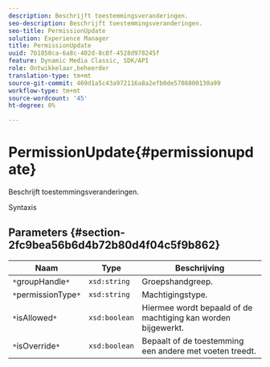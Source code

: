 ```yaml
---
description: Beschrijft toestemmingsveranderingen.
seo-description: Beschrijft toestemmingsveranderingen.
seo-title: PermissionUpdate
solution: Experience Manager
title: PermissionUpdate
uuid: 7b1850ca-6a8c-402d-8c8f-4528d978245f
feature: Dynamic Media Classic, SDK/API
role: Ontwikkelaar,beheerder
translation-type: tm+mt
source-git-commit: 469d1a5c43a972116a8a2efb0de5708800130a99
workflow-type: tm+mt
source-wordcount: '45'
ht-degree: 0%

---
```



# PermissionUpdate{#permissionupdate}

Beschrijft toestemmingsveranderingen.

Syntaxis

## Parameters {#section-2fc9bea56b6d4b72b80d4f04c5f9b862}

| Naam | Type | Beschrijving |
|---|---|---|
| `*`groupHandle`*` | `xsd:string` | Groepshandgreep. |
| `*`permissionType`*` | `xsd:string` | Machtigingstype. |
| `*`isAllowed`*` | `xsd:boolean` | Hiermee wordt bepaald of de machtiging kan worden bijgewerkt. |
| `*`isOverride`*` | `xsd:boolean` | Bepaalt of de toestemming een andere met voeten treedt. |

